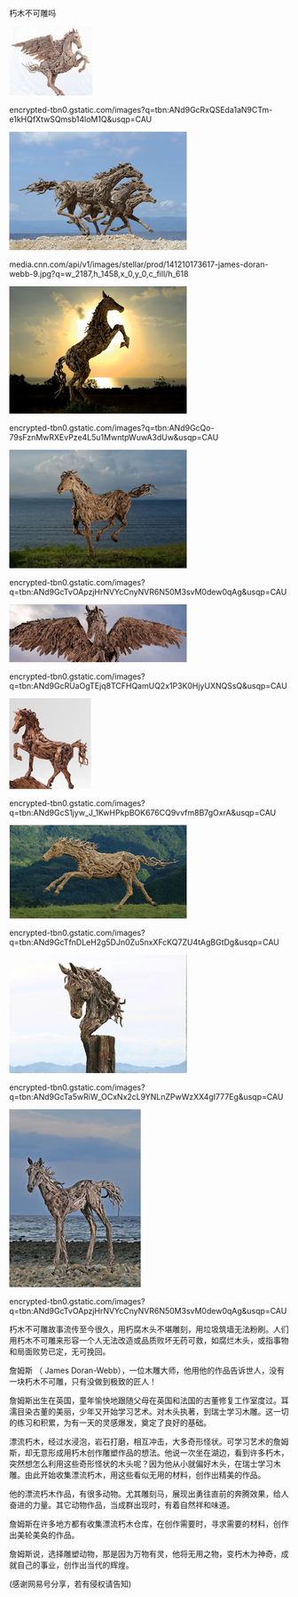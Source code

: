 朽木不可雕吗



![朽木不可雕吗](https://github.com/ywangnccu/ywang/blob/main/images/RottenTreeHorse/RottenTreeHorse.jpg)

encrypted-tbn0.gstatic.com/images?q=tbn:ANd9GcRxQSEda1aN9CTm-e1kHQfXtwSQmsb14loM1Q&usqp=CAU


![朽木不可雕吗](https://github.com/ywangnccu/ywang/blob/main/images/RottenTreeHorse/RottenTreeHorse1.jpg)




media.cnn.com/api/v1/images/stellar/prod/141210173617-james-doran-webb-9.jpg?q=w_2187,h_1458,x_0,y_0,c_fill/h_618


![朽木不可雕吗](https://github.com/ywangnccu/ywang/blob/main/images/RottenTreeHorse/RottenTreeHorse3.jpg)

encrypted-tbn0.gstatic.com/images?q=tbn:ANd9GcQo-79sFznMwRXEvPze4L5u1MwntpWuwA3dUw&usqp=CAU


![朽木不可雕吗](https://github.com/ywangnccu/ywang/blob/main/images/RottenTreeHorse/RottenTreeHorse5.jpg)

encrypted-tbn0.gstatic.com/images?q=tbn:ANd9GcTvOApzjHrNVYcCnyNVR6N50M3svM0dew0qAg&usqp=CAU


![朽木不可雕吗](https://github.com/ywangnccu/ywang/blob/main/images/RottenTreeHorse/RottenTreeHorse.png)

encrypted-tbn0.gstatic.com/images?q=tbn:ANd9GcRUaOgTEjq8TCFHQamUQ2x1P3K0HjyUXNQSsQ&usqp=CAU


![朽木不可雕吗](https://github.com/ywangnccu/ywang/blob/main/images/RottenTreeHorse/RottenTreeHorse6.jpg)

encrypted-tbn0.gstatic.com/images?q=tbn:ANd9GcS1jyw_J_1KwHPkpBOK676CQ9vvfm8B7gOxrA&usqp=CAU


![朽木不可雕吗](https://github.com/ywangnccu/ywang/blob/main/images/RottenTreeHorse/RottenTreeHorse9.jpg)

encrypted-tbn0.gstatic.com/images?q=tbn:ANd9GcTfnDLeH2g5DJn0Zu5nxXFcKQ7ZU4tAgBGtDg&usqp=CAU


![朽木不可雕吗](https://github.com/ywangnccu/ywang/blob/main/images/RottenTreeHorse/RottenTreeHorse15.jpg)

encrypted-tbn0.gstatic.com/images?q=tbn:ANd9GcTa5wRiW_OCxNx2cL9YNLnZPwWzXX4gI777Eg&usqp=CAU


![朽木不可雕吗](https://github.com/ywangnccu/ywang/blob/main/images/RottenTreeHorse/RottenTreeHorse19.jpg)

encrypted-tbn0.gstatic.com/images?q=tbn:ANd9GcTvOApzjHrNVYcCnyNVR6N50M3svM0dew0qAg&usqp=CAU


朽木不可雕故事流传至今很久，用朽腐木头不堪雕刻，用垃圾筑墙无法粉刷。人们用朽木不可雕来形容一个人无法改造或品质败坏无药可救，如腐烂木头，或指事物和局面败势已定，无可挽回。

詹姆斯 （ James Doran-Webb），一位木雕大师，他用他的作品告诉世人，没有一块朽木不可雕，只有没做到极致的匠人！

詹姆斯出生在英国，童年愉快地跟随父母在英国和法国的古董修复工作室度过。耳濡目染古董的美丽，少年又开始学习艺术。对木头执著，到瑞士学习木雕。这一切的练习和积累，为有一天的灵感爆发，奠定了良好的基础。

漂流朽木，经过水浸泡，岩石打磨，相互冲击，大多奇形怪状。可学习艺术的詹姆斯，却无意形成用朽木创作雕塑作品的想法。他说一次坐在湖边，看到许多朽木，突然想怎么利用这些奇形怪状的木头呢？因为他从小就偏好木头，在瑞士学习木雕。由此开始收集漂流朽木，用这些看似无用的材料，创作出精美的作品。

他的漂流朽木作品，有很多动物。尤其雕刻马，展现出勇往直前的奔腾效果，给人奋进的力量。其它动物作品，当成群出现时，有着自然祥和味道。

詹姆斯在许多地方都有收集漂流朽木仓库，在创作需要时，寻求需要的材料，创作出美轮美奂的作品。

詹姆斯说，选择雕塑动物，那是因为万物有灵，他将无用之物，变朽木为神奇，成就自己的事业，创作出当代的辉煌。


(感谢网易号分享，若有侵权请告知)
